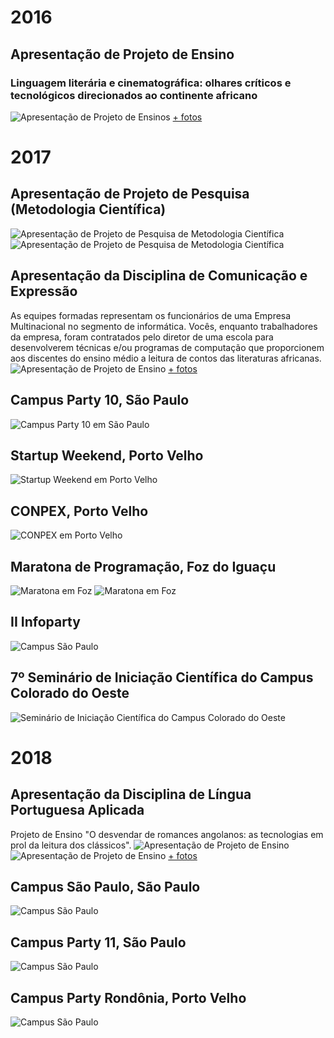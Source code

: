 # 2016
## Apresentação de Projeto de Ensino
### Linguagem literária e cinematográfica: olhares críticos e tecnológicos direcionados ao continente africano
![Apresentação de Projeto de Ensino](imgs/ens11.jpeg)s
[+ fotos](ens1rosa.md)

# 2017
## Apresentação de Projeto de Pesquisa (Metodologia Científica)
![Apresentação de Projeto de Pesquisa de Metodologia Científica](imgs/metcie20161.jpeg)
![Apresentação de Projeto de Pesquisa de Metodologia Científica](imgs/metcie20162.jpeg)

## Apresentação da Disciplina de Comunicação e Expressão
As equipes formadas representam os funcionários de uma Empresa Multinacional no segmento de informática. Vocês, enquanto trabalhadores da empresa, foram contratados pelo diretor de uma escola para desenvolverem técnicas e/ou programas de computação que proporcionem aos discentes do ensino médio a leitura de contos das literaturas africanas. 
![Apresentação de Projeto de Ensino](imgs/ens21.jpeg)
[+ fotos](ens2rosa.md)

## Campus Party 10, São Paulo
![Campus Party 10 em São Paulo](imgs/cpbr-10.jpeg)

## Startup Weekend, Porto Velho
![Startup Weekend em Porto Velho](imgs/startup-weekend-pvh-junho-2017.jpeg)

## CONPEX, Porto Velho
![CONPEX em Porto Velho](imgs/conpex-2017.jpeg)

## Maratona de Programação, Foz do Iguaçu
![Maratona em Foz](imgs/maratona-programacao-foz-2017.jpeg) ![Maratona em Foz](imgs/2-maratona-programacao-foz-2017.jpeg)

## II Infoparty
![Campus São Paulo](imgs/II-infoparty-dezembro-2017.jpeg)

## 7º Seminário de Iniciação Científica do Campus Colorado do Oeste
![Seminário de Iniciação Científica do Campus Colorado do Oeste](imgs/sic-2017.jpeg)

# 2018
## Apresentação da Disciplina de Língua Portuguesa Aplicada
Projeto de Ensino "O desvendar de romances angolanos: as tecnologias em prol da leitura dos clássicos".
![Apresentação de Projeto de Ensino](imgs/ens31.jpeg)
![Apresentação de Projeto de Ensino](imgs/ens32.jpeg)
[+ fotos](ens3rosa.md)

## Campus São Paulo, São Paulo
![Campus São Paulo](imgs/campus-sao-paulo-janeiro-2018.jpeg)

## Campus Party 11, São Paulo
![Campus São Paulo](imgs/campus-party-11-janeiro-2018.jpeg)

## Campus Party Rondônia, Porto Velho
![Campus São Paulo](imgs/campus-party-rondonia-agosto-2018.jpeg)
